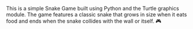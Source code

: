 This is a simple Snake Game built using Python and the Turtle graphics module. The game features a classic snake that grows in size when it eats food and ends when the snake collides with the wall or itself. 🎮
